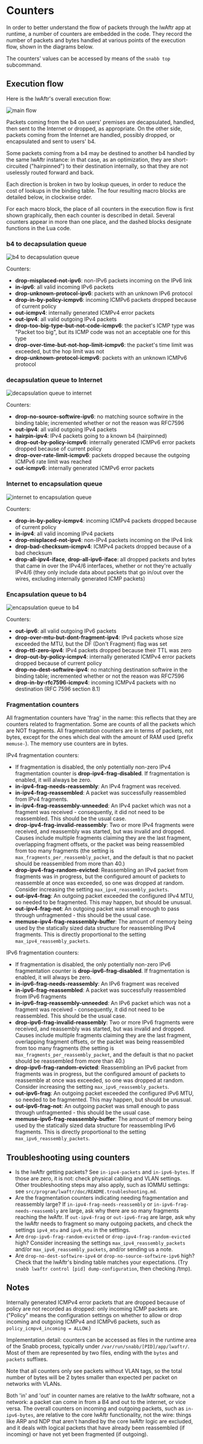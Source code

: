 # Counters

In order to better understand the flow of packets through the lwAftr app at
runtime, a number of counters are embedded in the code. They record the
number of packets and bytes handled at various points of the execution flow,
shown in the diagrams below.

The counters' values can be accessed by means of the `snabb top` subcommand.

## Execution flow

Here is the lwAftr's overall execution flow:

![main flow](images/main-flow.png)

Packets coming from the b4 on users' premises are decapsulated, handled, then
sent to the Internet or dropped, as appropriate. On the other side, packets
coming from the Internet are handled, possibly dropped, or encapsulated and
sent to users' b4.

Some packets coming from a b4 may be destined to another b4 handled by the same
lwAftr instance: in that case, as an optimization, they are short-circuited
("hairpinned") to their destination internally, so that they are not uselessly
routed forward and back.

Each direction is broken in two by lookup queues, in order to reduce the cost
of lookups in the binding table. The four resulting macro blocks are detailed
below, in clockwise order.

For each macro block, the place of all counters in the execution flow is first
shown graphically, then each counter is described in detail. Several counters
appear in more than one place, and the dashed blocks designate functions in
the Lua code.

### b4 to decapsulation queue

![b4 to decapsulation queue](images/b4-to-decaps-queue.png)

Counters:

- **drop-misplaced-not-ipv6**: non-IPv6 packets incoming on the IPv6 link
- **in-ipv6**: all valid incoming IPv6 packets
- **drop-unknown-protocol-ipv6**: packets with an unknown IPv6 protocol
- **drop-in-by-policy-icmpv6**: incoming ICMPv6 packets dropped because of
  current policy
- **out-icmpv4**: internally generated ICMPv4 error packets
- **out-ipv4**: all valid outgoing IPv4 packets
- **drop-too-big-type-but-not-code-icmpv6**: the packet's ICMP type was
  "Packet too big", but its ICMP code was not an acceptable one for this type
- **drop-over-time-but-not-hop-limit-icmpv6**: the packet's time limit was
  exceeded, but the hop limit was not
- **drop-unknown-protocol-icmpv6**: packets with an unknown ICMPv6 protocol

### decapsulation queue to Internet

![decapsulation queue to internet](images/decaps-queue-to-internet.png)

Counters:

- **drop-no-source-softwire-ipv6**: no matching source softwire in the binding
  table; incremented whether or not the reason was RFC7596
- **out-ipv4**: all valid outgoing IPv4 packets
- **hairpin-ipv4**: IPv4 packets going to a known b4 (hairpinned)
- **drop-out-by-policy-icmpv6**: internally generated ICMPv6 error packets
  dropped because of current policy
- **drop-over-rate-limit-icmpv6**: packets dropped because the outgoing ICMPv6
  rate limit was reached
- **out-icmpv6**: internally generated ICMPv6 error packets

### Internet to encapsulation queue

![internet to encapsulation queue](images/internet-to-encaps-queue.png)

Counters:

- **drop-in-by-policy-icmpv4**: incoming ICMPv4 packets dropped because of
  current policy
- **in-ipv4**: all valid incoming IPv4 packets
- **drop-misplaced-not-ipv4**: non-IPv4 packets incoming on the IPv4 link
- **drop-bad-checksum-icmpv4**: ICMPv4 packets dropped because of a bad
  checksum
- **drop-all-ipv4-iface**, **drop-all-ipv6-iface**: all dropped packets and
  bytes that came in over the IPv4/6 interfaces, whether or not they're
  actually IPv4/6 (they only include data about packets that go in/out over the
  wires, excluding internally generated ICMP packets)

### Encapsulation queue to b4

![encapsulation queue to b4](images/encaps-queue-to-b4.png)

Counters:

- **out-ipv6**: all valid outgoing IPv6 packets
- **drop-over-mtu-but-dont-fragment-ipv4**: IPv4 packets whose size exceeded
   the MTU, but the DF (Don't Fragment) flag was set
- **drop-ttl-zero-ipv4**: IPv4 packets dropped because their TTL was zero
- **drop-out-by-policy-icmpv4**: internally generated ICMPv4 error packets
  dropped because of current policy
- **drop-no-dest-softwire-ipv4**: no matching destination softwire in the
  binding table; incremented whether or not the reason was RFC7596
- **drop-in-by-rfc7596-icmpv4**: incoming ICMPv4 packets with no destination
  (RFC 7596 section 8.1)

### Fragmentation counters

All fragmentation counters have 'frag' in the name: this reflects that they
are counters related to fragmentation. Some are counts of all the packets which
are NOT fragments. All fragmentation counters are in terms of packets, not bytes,
except for the ones which deal with the amount of RAM used (prefix `memuse-`).
The memory use counters are in bytes.

IPv4 fragmentation counters:

- If fragmentation is disabled, the only potentially non-zero IPv4 fragmentation
  counter is **drop-ipv4-frag-disabled**. If fragmentation is enabled, it
  will always be zero.
- **in-ipv4-frag-needs-reassembly**: An IPv4 fragment was received.
- **in-ipv4-frag-reassembled**: A packet was successfully reassembled from IPv4
   fragments.
- **in-ipv4-frag-reassembly-unneeded**: An IPv4 packet which was not a fragment
   was received - consequently, it did not need to be reassembled. This should
   be the usual case.
- **drop-ipv4-frag-invalid-reassembly**: Two or more IPv4 fragments were
   received, and reassembly was started, but was invalid and dropped. Causes
   include multiple fragments claiming they are the last fragment,
   overlapping fragment offsets, or the packet was being reassembled from too
   many fragments (the setting is `max_fragments_per_reassembly_packet`, and
   the default is that no packet should be reassembled from more than 40.)
- **drop-ipv4-frag-random-evicted**: Reassembling an IPv4 packet from fragments
   was in progress, but the configured amount of packets to reassemble at once
   was exceeded, so one was dropped at random. Consider increasing the setting
   `max_ipv4_reassembly_packets`.
- **out-ipv4-frag**: An outgoing packet exceeded the configured IPv4 MTU, so
   needed to be fragmented. This may happen, but should be unusual.
- **out-ipv4-frag-not**: An outgoing packet was small enough to pass through
  unfragmented - this should be the usual case.
- **memuse-ipv4-frag-reassembly-buffer**: The amount of memory being used by
  the statically sized data structure for reassembling IPv4 fragments. This is
  directly proportional to the setting `max_ipv4_reassembly_packets`.

IPv6 fragmentation counters:

- If fragmentation is disabled, the only potentially non-zero IPv6 fragmentation
  counter is **drop-ipv6-frag-disabled**. If fragmentation is enabled, it
  will always be zero.
- **in-ipv6-frag-needs-reassembly**: An IPv6 fragment was received
- **in-ipv6-frag-reassembled**: A packet was successfully reassembled from IPv6
   fragments
- **in-ipv6-frag-reassembly-unneeded**: An IPv6 packet which was not a fragment
   was received - consequently, it did not need to be reassembled. This should
   be the usual case.
- **drop-ipv6-frag-invalid-reassembly**: Two or more IPv6 fragments were
   received, and reassembly was started, but was invalid and dropped. Causes
   include multiple fragments claiming they are the last fragment,
   overlapping fragment offsets, or the packet was being reassembled from too
   many fragments (the setting is `max_fragments_per_reassembly_packet`, and
   the default is that no packet should be reassembled from more than 40.)
- **drop-ipv6-frag-random-evicted**: Reassembling an IPv6 packet from fragments
   was in progress, but the configured amount of packets to reassemble at once
   was exceeded, so one was dropped at random. Consider increasing the setting
   `max_ipv6_reassembly_packets`.
- **out-ipv6-frag**: An outgoing packet exceeded the configured IPv6 MTU, so
   needed to be fragmented. This may happen, but should be unusual.
- **out-ipv6-frag-not**: An outgoing packet was small enough to pass through
  unfragmented - this should be the usual case.
- **memuse-ipv6-frag-reassembly-buffer**: The amount of memory being used by
  the statically sized data structure for reassembling IPv6 fragments. This is
  directly proportional to the setting `max_ipv6_reassembly_packets`.


## Troubleshooting using counters

- Is the lwAftr getting packets? See `in-ipv4-packets` and `in-ipv6-bytes`.
  If those are zero, it is not: check physical cabling and VLAN settings.
  Other troubleshooting steps may also apply, such as IOMMU settings: see
  `src/program/lwaftr/doc/README.troubleshooting.md`.
- Are the fragmentation counters indicating needing fragmentation and
  reassembly large? If `in-ipv4-frag-needs-reassembly` or
  `in-ipv6-frag-needs-reassembly` are large, ask why there are so many fragments
  reaching the lwAftr. If `out-ipv4-frag` or `out-ipv6-frag` are large, ask
  why the lwAftr needs to fragment so many outgoing packets, and check the
  settings `ipv4_mtu` and `ipv6_mtu` in the settings.
- Are `drop-ipv6-frag-random-evicted` or `drop-ipv4-frag-random-evicted` high?
  Consider increasing the settings `max_ipv4_reassembly_packets` and/or
  `max_ipv6_reassembly_packets`, and/or sending us a note.
- Are `drop-no-dest-softwire-ipv4` or `drop-no-source-softwire-ipv6` high?
  Check that the lwAftr's binding table matches your expectations.
  (Try `snabb lwaftr control [pid] dump-configuration`, then checking /tmp).

## Notes

Internally generated ICMPv4 error packets that are dropped because of policy
are not recorded as dropped: only incoming ICMP packets are. ("Policy" means
the configuration settings on whether to allow or drop incoming and outgoing
ICMPv4 and ICMPv6 packets, such as `policy_icmpv4_incoming = ALLOW`.)

Implementation detail: counters can be accessed as files in the runtime
area of the Snabb process, typically under
`/var/run/snabb/[PID]/app/lwaftr/`. Most of them are represented by
two files, ending with the `bytes` and `packets` suffixes.

Note that all counters only see packets without VLAN tags, so the total number
of bytes will be 2 bytes smaller than expected per packet on networks with VLANs.

Both 'in' and 'out' in counter names are relative to the lwAftr software, not a
network: a packet can come in from a B4 and out to the internet, or vice versa.
The overall counters on incoming and outgoing packets, such as `in-ipv6-bytes`,
are relative to the core lwAftr functionality, not the wire: things like ARP
and NDP that aren't handled by the core lwAftr logic are excluded, and it deals
with logical packets that have already been reassembled (if incoming) or have
not yet been fragmented (if outgoing).
